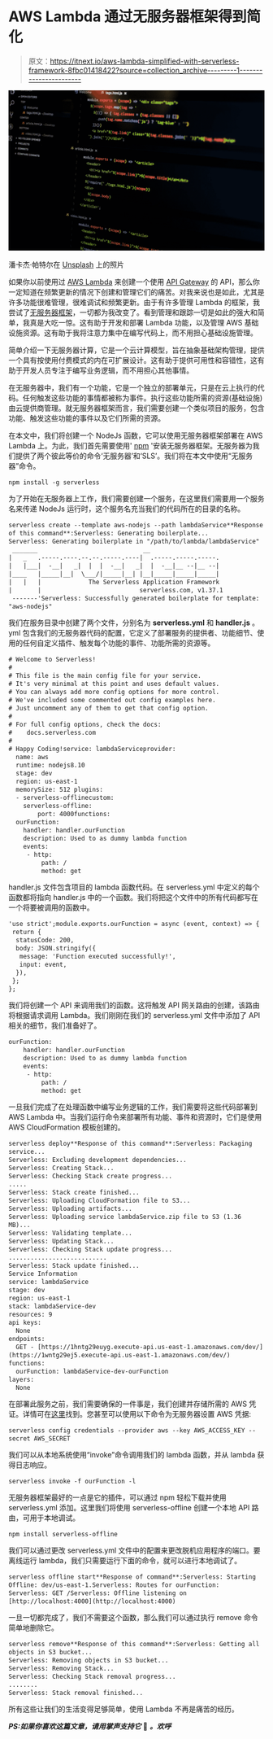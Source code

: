 # AWS Lambda 通过无服务器框架得到简化

> 原文：<https://itnext.io/aws-lambda-simplified-with-serverless-framework-8fbc01418422?source=collection_archive---------1----------------------->

![](img/15971174c45beed2defeaa6cfb7be540.png)

潘卡杰·帕特尔在 [Unsplash](https://unsplash.com?utm_source=medium&utm_medium=referral) 上的照片

如果你以前使用过 [AWS Lambda](https://aws.amazon.com/lambda/) 来创建一个使用 [API Gateway](https://aws.amazon.com/api-gateway/) 的 API，那么你一定知道在频繁更新的情况下创建和管理它们的痛苦。对我来说也是如此，尤其是许多功能很难管理，很难调试和频繁更新。由于有许多管理 Lambda 的框架，我尝试了[无服务器框架](https://serverless.com/)，一切都为我改变了。看到管理和跟踪一切是如此的强大和简单，我真是大吃一惊。这有助于开发和部署 Lambda 功能，以及管理 AWS 基础设施资源。这有助于我将注意力集中在编写代码上，而不用担心基础设施管理。

简单介绍一下无服务器计算，它是一个云计算模型，旨在抽象基础架构管理，提供一个具有按使用付费模式的内在可扩展设计。这有助于提供可用性和容错性，这有助于开发人员专注于编写业务逻辑，而不用担心其他事情。

在无服务器中，我们有一个功能，它是一个独立的部署单元，只是在云上执行的代码。任何触发这些功能的事情都被称为事件。执行这些功能所需的资源(基础设施)由云提供商管理。就无服务器框架而言，我们需要创建一个类似项目的服务，包含功能、触发这些功能的事件以及它们所需的资源。

在本文中，我们将创建一个 NodeJs 函数，它可以使用无服务器框架部署在 AWS Lambda 上。为此，我们首先需要使用' [npm](https://www.npmjs.com/) '安装无服务器框架。无服务器为我们提供了两个彼此等价的命令‘无服务器’和‘SLS’。我们将在本文中使用“无服务器”命令。

```
npm install -g serverless
```

为了开始在无服务器上工作，我们需要创建一个服务，在这里我们需要用一个服务名来传递 NodeJs 运行时，这个服务名充当我们的代码所在的目录的名称。

```
serverless create --template aws-nodejs --path lambdaService**Response of this command**:Serverless: Generating boilerplate...
Serverless: Generating boilerplate in "/path/to/lambda/lambdaService"
 _______                             __
|   _   .-----.----.--.--.-----.----|  .-----.-----.-----.
|   |___|  -__|   _|  |  |  -__|   _|  |  -__|__ --|__ --|
|____   |_____|__|  \___/|_____|__| |__|_____|_____|_____|
|   |   |             The Serverless Application Framework
|       |                           serverless.com, v1.37.1
 -------'Serverless: Successfully generated boilerplate for template: "aws-nodejs"
```

我们在服务目录中创建了两个文件，分别名为 **serverless.yml** 和 **handler.js** 。yml 包含我们的无服务器代码的配置，它定义了部署服务的提供者、功能细节、使用的任何自定义插件、触发每个功能的事件、功能所需的资源等。

```
# Welcome to Serverless!
#
# This file is the main config file for your service.
# It's very minimal at this point and uses default values.
# You can always add more config options for more control.
# We've included some commented out config examples here.
# Just uncomment any of them to get that config option.
#
# For full config options, check the docs:
#    docs.serverless.com
#
# Happy Coding!service: lambdaServiceprovider:
  name: aws
  runtime: nodejs8.10
  stage: dev
  region: us-east-1
  memorySize: 512 plugins:
  - serverless-offlinecustom:
    serverless-offline:
        port: 4000functions:
  ourFunction:
    handler: handler.ourFunction
    description: Used to as dummy lambda function
    events:
     - http:
         path: /
         method: get
```

handler.js 文件包含项目的 lambda 函数代码。在 serverless.yml 中定义的每个函数都将指向 handler.js 中的一个函数。我们将把这个文件中的所有代码都写在一个将要被调用的函数中。

```
'use strict';module.exports.ourFunction = async (event, context) => {
 return {
  statusCode: 200,
  body: JSON.stringify({
   message: 'Function executed successfully!',
   input: event,
  }),
 };
};
```

我们将创建一个 API 来调用我们的函数。这将触发 API 网关路由的创建，该路由将根据请求调用 Lambda。我们刚刚在我们的 serverless.yml 文件中添加了 API 相关的细节，我们准备好了。

```
ourFunction:
    handler: handler.ourFunction
    description: Used to as dummy lambda function
    events:
     - http:
         path: /
         method: get
```

一旦我们完成了在处理函数中编写业务逻辑的工作，我们需要将这些代码部署到 AWS Lambda 中。当我们运行命令来部署所有功能、事件和资源时，它们是使用 AWS CloudFormation 模板创建的。

```
serverless deploy**Response of this command**:Serverless: Packaging service...
Serverless: Excluding development dependencies...
Serverless: Creating Stack...
Serverless: Checking Stack create progress...
.....
Serverless: Stack create finished...
Serverless: Uploading CloudFormation file to S3...
Serverless: Uploading artifacts...
Serverless: Uploading service lambdaService.zip file to S3 (1.36 MB)...
Serverless: Validating template...
Serverless: Updating Stack...
Serverless: Checking Stack update progress...
...........................
Serverless: Stack update finished...
Service Information
service: lambdaService
stage: dev
region: us-east-1
stack: lambdaService-dev
resources: 9
api keys:
  None
endpoints:
  GET - [https://1hntg29euyg.execute-api.us-east-1.amazonaws.com/dev/](https://1wntg29ej5.execute-api.us-east-1.amazonaws.com/dev/)
functions:
  ourFunction: lambdaService-dev-ourFunction
layers:
  None
```

在部署此服务之前，我们需要确保的一件事是，我们创建并存储所需的 AWS 凭证。详情可在[这里](https://serverless.com/framework/docs/providers/aws/guide/credentials/)找到。您甚至可以使用以下命令为无服务器设置 AWS 凭据:

```
serverless config credentials --provider aws --key AWS_ACCESS_KEY --secret AWS_SECRET
```

我们可以从本地系统使用“invoke”命令调用我们的 lambda 函数，并从 lambda 获得日志响应。

```
serverless invoke -f ourFunction -l
```

无服务器框架最好的一点是它的插件，可以通过 npm 轻松下载并使用 serverless.yml 添加。这里我们将使用 serverless-offline 创建一个本地 API 路由，可用于本地调试。

```
npm install serverless-offline
```

我们可以通过更改 serverless.yml 文件中的配置来更改脱机应用程序的端口。要离线运行 lambda，我们只需要运行下面的命令，就可以进行本地调试了。

```
serverless offline start**Response of command**:Serverless: Starting Offline: dev/us-east-1.Serverless: Routes for ourFunction:
Serverless: GET /Serverless: Offline listening on [http://localhost:4000](http://localhost:4000)
```

一旦一切都完成了，我们不需要这个函数，那么我们可以通过执行 remove 命令简单地删除它。

```
serverless remove**Response of this command**:Serverless: Getting all objects in S3 bucket...
Serverless: Removing objects in S3 bucket...
Serverless: Removing Stack...
Serverless: Checking Stack removal progress...
........
Serverless: Stack removal finished...
```

所有这些让我们的生活变得足够简单，使用 Lambda 不再是痛苦的经历。

***PS:如果你喜欢这篇文章，请用掌声支持它*** 👏 ***。欢呼***